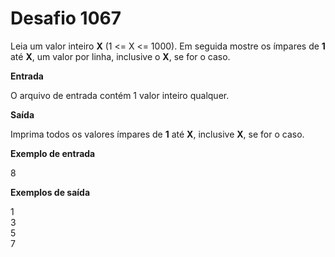 # Desafio 1067

Leia um valor inteiro **X** (1 <= X <= 1000). Em seguida mostre os ímpares de **1** até **X**, um valor por linha, inclusive o **X**, se for o caso.

**Entrada**

O arquivo de entrada contém 1 valor inteiro qualquer.

**Saída**

Imprima todos os valores ímpares de **1** até **X**, inclusive **X**, se for o caso.

**Exemplo de entrada**

8

**Exemplos de saída**

1  
3  
5  
7